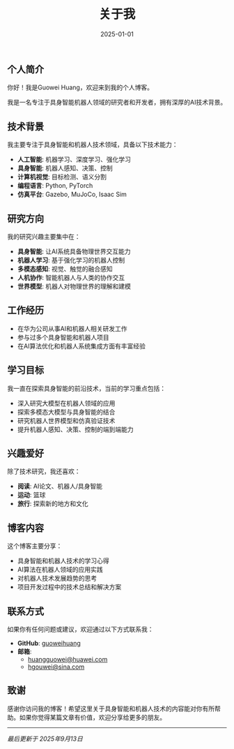 ﻿---
title: "关于我"
date: 2025-01-01
description: "了解Guowei Huang的个人信息和博客介绍"
---

## 个人简介

你好！我是Guowei Huang，欢迎来到我的个人博客。

我是一名专注于具身智能机器人领域的研究者和开发者，拥有深厚的AI技术背景。

## 技术背景

我主要专注于具身智能和机器人技术领域，具备以下技术能力：

- **人工智能**: 机器学习、深度学习、强化学习
- **具身智能**: 机器人感知、决策、控制
- **计算机视觉**: 目标检测、语义分割
- **编程语言**: Python, PyTorch
- **仿真平台**: Gazebo, MuJoCo, Isaac Sim

## 研究方向

我的研究兴趣主要集中在：

- **具身智能**: 让AI系统具备物理世界交互能力
- **机器人学习**: 基于强化学习的机器人控制
- **多模态感知**: 视觉、触觉的融合感知
- **人机协作**: 智能机器人与人类的协作交互
- **世界模型**: 机器人对物理世界的理解和建模

## 工作经历

- 在华为公司从事AI和机器人相关研发工作
- 参与过多个具身智能和机器人项目
- 在AI算法优化和机器人系统集成方面有丰富经验

## 学习目标

我一直在探索具身智能的前沿技术，当前的学习重点包括：

- 深入研究大模型在机器人领域的应用
- 探索多模态大模型与具身智能的结合
- 研究机器人世界模型和仿真验证技术
- 提升机器人感知、决策、控制的端到端能力

## 兴趣爱好

除了技术研究，我还喜欢：

- **阅读**: AI论文、机器人/具身智能
- **运动**: 篮球
- **旅行**: 探索新的地方和文化

## 博客内容

这个博客主要分享：

- 具身智能和机器人技术的学习心得
- AI算法在机器人领域的应用实践
- 对机器人技术发展趋势的思考
- 项目开发过程中的技术总结和解决方案

## 联系方式

如果你有任何问题或建议，欢迎通过以下方式联系我：

- **GitHub**: [guoweihuang](https://github.com/guoweihuang)
- **邮箱**: 
  - huangguowei@huawei.com
  - hgouwei@sina.com

## 致谢

感谢你访问我的博客！希望这里关于具身智能和机器人技术的内容能对你有所帮助。如果你觉得某篇文章有价值，欢迎分享给更多的朋友。

---

*最后更新于 2025年9月13日*
